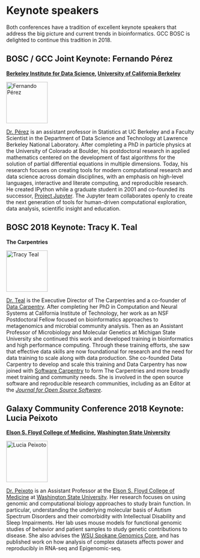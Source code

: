 <slot name="/events/gccbosc2018/header" />


# Keynote speakers

Both conferences have a tradition of excellent keynote speakers that address the big picture and current trends in bioinformatics. GCC BOSC is delighted to continue this tradition in 2018.

## BOSC / GCC Joint Keynote: Fernando Pérez

**[Berkeley Institute for Data Science](https://bids.berkeley.edu/), [University of California Berkeley](https://berkeley.edu/)**

[<img class="float-right" src="/src/images/people/perez.png" alt="Fernando Pérez"  width="110"  />](https://bids.berkeley.edu/people/fernando-perez)

[Dr. Pérez](https://bids.berkeley.edu/people/fernando-perez) is an assistant professor in Statistics at UC Berkeley and a Faculty Scientist in the Department of Data Science and Technology at Lawrence Berkeley National Laboratory. After completing a PhD in particle physics at the University of Colorado at Boulder, his postdoctoral research in applied mathematics centered on the development of fast algorithms for the solution of partial differential equations in multiple dimensions.  Today, his research focuses on creating tools for modern computational research and data science across domain disciplines, with an emphasis on high-level languages, interactive and literate computing, and reproducible research.  He created IPython while a graduate student in 2001 and co-founded its successor, [Project Jupyter](http://jupyter.org/). The Jupyter team collaborates openly to create the next generation of tools for human-driven computational exploration, data analysis, scientific insight and education.

## BOSC 2018 Keynote: Tracy K. Teal

**The Carpentries**

[<img class="float-right" src="/src/images/people/teal.jpg" alt="Tracy Teal" width="110" />](http://www.datacarpentry.org/people/)

[Dr. Teal](http://www.datacarpentry.org/people/) is the Executive Director of The Carpentries and a co-founder of [Data Carpentry](http://www.datacarpentry.org/). After completing her PhD in Computation and Neural Systems at California Institute of Technology, her work as an NSF Postdoctoral Fellow focused on bioinformatics approaches to metagenomics and microbial community analysis. Then as an Assistant Professor of Microbiology and Molecular Genetics at Michigan State University she continued this work and developed training in bioinformatics and high performance computing. Through these training efforts, she saw that effective data skills are now foundational for research and the need for data training to scale along with data production. She co-founded Data Carpentry to develop and scale this training and Data Carpentry has now joined with [Software Carpentry](https://software-carpentry.org/) to form The Carpentries and more broadly meet training and community needs. She is involved in the open source software and reproducible research communities, including as an Editor at the *[Journal for Open Source Software](http://joss.theoj.org/)*.

## Galaxy Community Conference 2018 Keynote: Lucia Peixoto

**[Elson S. Floyd College of Medicine](https://medicine.wsu.edu/), [Washington State University](https://wsu.edu/)**

[<img class="float-right" src="/src/images/people/peixoto.jpg" alt="Lucia Peixoto" width="110" />](https://medicine.wsu.edu/directory-faculty/lucia-peixoto/)

[Dr. Peixoto](https://medicine.wsu.edu/directory-faculty/lucia-peixoto/) is an Assistant Professor at the [Elson S. Floyd College of Medicine](https://medicine.wsu.edu/) at [Washington State University](https://wsu.edu/).  Her research focuses on using genomic and computational biology approaches to study brain function. In particular, understanding the underlying molecular basis of Autism Spectrum Disorders and their comorbidity with Intellectual Disability and Sleep Impairments. Her lab uses mouse models for functional genomic studies of behavior and patient samples to study genetic contributions to disease. She also advises the [WSU Spokane Genomics Core](https://labs.wsu.edu/genomicscore/), and has published work on how analysis of complex datasets affects power and reproducibly in RNA-seq and Epigenomic-seq.
